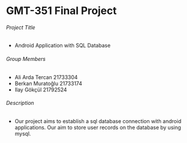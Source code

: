 # GMT-351 Final Project

###### Project Title

- Android Application with SQL Database

###### Group Members

- Ali Arda Tercan   21733304
- Berkan Muratoğlu  21733174
- Ilay Gökçül       21792524

###### Description

- Our project aims to establish a sql database connection with android applications. Our aim to store user records on the database by using mysql.
